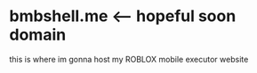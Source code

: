 # bmbshell.me <-- hopeful soon domain

this is where im gonna host my ROBLOX mobile executor website
